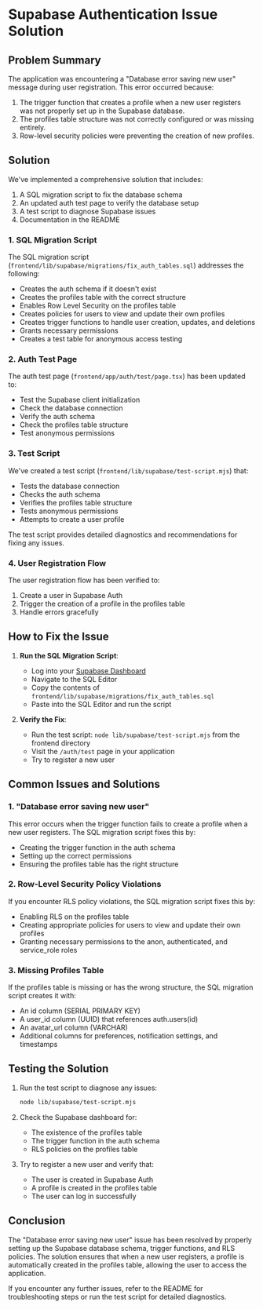 # Supabase Authentication Issue Solution

## Problem Summary

The application was encountering a "Database error saving new user" message during user registration. This error occurred because:

1. The trigger function that creates a profile when a new user registers was not properly set up in the Supabase database.
2. The profiles table structure was not correctly configured or was missing entirely.
3. Row-level security policies were preventing the creation of new profiles.

## Solution

We've implemented a comprehensive solution that includes:

1. A SQL migration script to fix the database schema
2. An updated auth test page to verify the database setup
3. A test script to diagnose Supabase issues
4. Documentation in the README

### 1. SQL Migration Script

The SQL migration script (`frontend/lib/supabase/migrations/fix_auth_tables.sql`) addresses the following:

- Creates the auth schema if it doesn't exist
- Creates the profiles table with the correct structure
- Enables Row Level Security on the profiles table
- Creates policies for users to view and update their own profiles
- Creates trigger functions to handle user creation, updates, and deletions
- Grants necessary permissions
- Creates a test table for anonymous access testing

### 2. Auth Test Page

The auth test page (`frontend/app/auth/test/page.tsx`) has been updated to:

- Test the Supabase client initialization
- Check the database connection
- Verify the auth schema
- Check the profiles table structure
- Test anonymous permissions

### 3. Test Script

We've created a test script (`frontend/lib/supabase/test-script.mjs`) that:

- Tests the database connection
- Checks the auth schema
- Verifies the profiles table structure
- Tests anonymous permissions
- Attempts to create a user profile

The test script provides detailed diagnostics and recommendations for fixing any issues.

### 4. User Registration Flow

The user registration flow has been verified to:

1. Create a user in Supabase Auth
2. Trigger the creation of a profile in the profiles table
3. Handle errors gracefully

## How to Fix the Issue

1. **Run the SQL Migration Script**:
   - Log into your [Supabase Dashboard](https://app.supabase.com)
   - Navigate to the SQL Editor
   - Copy the contents of `frontend/lib/supabase/migrations/fix_auth_tables.sql`
   - Paste into the SQL Editor and run the script

2. **Verify the Fix**:
   - Run the test script: `node lib/supabase/test-script.mjs` from the frontend directory
   - Visit the `/auth/test` page in your application
   - Try to register a new user

## Common Issues and Solutions

### 1. "Database error saving new user"

This error occurs when the trigger function fails to create a profile when a new user registers. The SQL migration script fixes this by:

- Creating the trigger function in the auth schema
- Setting up the correct permissions
- Ensuring the profiles table has the right structure

### 2. Row-Level Security Policy Violations

If you encounter RLS policy violations, the SQL migration script fixes this by:

- Enabling RLS on the profiles table
- Creating appropriate policies for users to view and update their own profiles
- Granting necessary permissions to the anon, authenticated, and service_role roles

### 3. Missing Profiles Table

If the profiles table is missing or has the wrong structure, the SQL migration script creates it with:

- An id column (SERIAL PRIMARY KEY)
- A user_id column (UUID) that references auth.users(id)
- An avatar_url column (VARCHAR)
- Additional columns for preferences, notification settings, and timestamps

## Testing the Solution

1. Run the test script to diagnose any issues:
   ```bash
   node lib/supabase/test-script.mjs
   ```

2. Check the Supabase dashboard for:
   - The existence of the profiles table
   - The trigger function in the auth schema
   - RLS policies on the profiles table

3. Try to register a new user and verify that:
   - The user is created in Supabase Auth
   - A profile is created in the profiles table
   - The user can log in successfully

## Conclusion

The "Database error saving new user" issue has been resolved by properly setting up the Supabase database schema, trigger functions, and RLS policies. The solution ensures that when a new user registers, a profile is automatically created in the profiles table, allowing the user to access the application.

If you encounter any further issues, refer to the README for troubleshooting steps or run the test script for detailed diagnostics. 